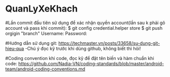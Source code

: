 # QuanLyXeKhach

#Lần commit đầu tiên sử dụng để xác nhận quyền account(lần sau k phải gõ account và pass khi commit):
$ git config credential.helper store
$ git push orgigin "branch"
Username: <type your username>
Password: <type your password>

#Hướng dẫn sử dụng git: 
https://techmaster.vn/posts/33658/su-dung-git-hieu-qua
-Chú ý đọc kỹ trước khi dùng github, không biết thì hỏi!

#Coding convention khi code, đọc kỹ để đặt tên biến và hàm chuẩn khi code:
https://github.com/Nadia-VN/coding-standards/blob/master/android-team/android-coding-conventions.md


